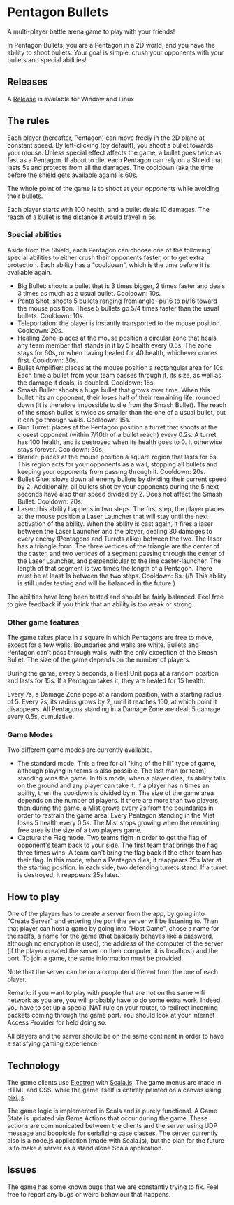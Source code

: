 # Pentagon Bullets


A multi-player battle arena game to play with your friends!


In Pentagon Bullets, you are a Pentagon in a 2D world, and you have the ability to shoot bullets. Your goal is simple: crush your opponents with your bullets and special abilities!

## Releases

A [Release](https://github.com/sherpal/PentagonBullets/releases) is available for Window and Linux

## The rules

Each player (hereafter, Pentagon) can move freely in the 2D plane at constant speed. By left-clicking (by default), you shoot a bullet towards your mouse. Unless special effect affects the game, a bullet goes twice as fast as a Pentagon. If about to die, each Pentagon can rely on a Shield that lasts 5s and protects from all the damages. The cooldown (aka the time before the shield gets available again) is 60s.


The whole point of the game is to shoot at your opponents while avoiding their bullets.


Each player starts with 100 health, and a bullet deals 10 damages. The reach of a bullet is the distance it would travel in 5s.

### Special abilities

Aside from the Shield, each Pentagon can choose one of the following special abilities to either crush their opponents faster, or to get extra protection. Each ability has a "cooldown", which is the time before it is available again.

- Big Bullet: shoots a bullet that is 3 times bigger, 2 times faster and deals 3 times as much as a usual bullet. Cooldown: 10s.
- Penta Shot: shoots 5 bullets ranging from angle -pi/16 to pi/16 toward the mouse position. These 5 bullets go 5/4 times faster than the usual bullets. Cooldown: 10s.
- Teleportation: the player is instantly transported to the mouse position. Cooldown: 20s.
- Healing Zone: places at the mouse position a circular zone that heals any team member that stands in it by 5 health every 0.5s. The zone stays for 60s, or when having healed for 40 health, whichever comes first. Cooldown: 30s.
- Bullet Amplifier: places at the mouse position a rectangular area for 10s. Each time a bullet from your team passes through it, its size, as well as the damage it deals, is doubled. Cooldown: 15s.
- Smash Bullet: shoots a huge bullet that grows over time. When this bullet hits an opponent, their loses half of their remaining life, rounded down (it is therefore impossible to die from the Smash Bullet). The reach of the smash bullet is twice as smaller than the one of a usual bullet, but it can go through walls. Cooldown: 15s.
- Gun Turret: places at the Pentagon position a turret that shoots at the closest opponent (within 7/10th of a bullet reach) every 0.2s. A turret has 100 health, and is destroyed when its health goes to 0. It otherwise stays forever. Cooldown: 30s.
- Barrier: places at the mouse position a square region that lasts for 5s. This region acts for your opponents as a wall, stopping all bullets and keeping your opponents from passing through it. Cooldown: 20s.
- Bullet Glue: slows down all enemy bullets by dividing their current speed by 2. Additionally, all bullets shot by your opponents during the 5 next seconds have also their speed divided by 2. Does not affect the Smash Bullet. Cooldown: 20s.
- Laser: this ability happens in two steps. The first step, the player places at the mouse position a Laser Launcher that will stay until the next activation of the ability. When the ability is cast again, it fires a laser between the Laser Launcher and the player, dealing 30 damages to every enemy (Pentagons and Turrets alike) between the two. The laser has a triangle form. The three vertices of the triangle are the center of the caster, and two vertices of a segment passing through the center of the Laser Launcher, and perpendicular to the line caster-launcher. The length of that segment is two times the length of a Pentagon. There must be at least 1s between the two steps. Cooldown: 8s. (/!\ This ability is still under testing and will be balanced in the future.)

The abilities have long been tested and should be fairly balanced. Feel free to give feedback if you think that an ability is too weak or strong. 

### Other game features

The game takes place in a square in which Pentagons are free to move, except for a few walls. Boundaries and walls are white. Bullets and Pentagon can't pass through walls, with the only exception of the Smash Bullet. The size of the game depends on the number of players.


During the game, every 5 seconds, a Heal Unit pops at a random position and lasts for 15s. If a Pentagon takes it, they are healed for 15 health.


Every 7s, a Damage Zone pops at a random position, with a starting radius of 5. Every 2s, its radius grows by 2, until it reaches 150, at which point it disappears. All Pentagons standing in a Damage Zone are dealt 5 damage every 0.5s, cumulative.


### Game Modes

Two different game modes are currently available.

- The standard mode. This a free for all "king of the hill" type of game, although playing in teams is also possible. The last man (or team) standing wins the game. In this mode, when a player dies, its ability falls on the ground and any player can take it. If a player has n times an ability, then the cooldown is divided by n. The size of the game area depends on the number of players. If there are more than two players, then during the game, a Mist grows every 2s from the boundaries in order to restrain the game area. Every Pentagon standing in the Mist loses 5 health every 0.5s. The Mist stops growing when the remaining free area is the size of a two players game.
- Capture the Flag mode. Two teams fight in order to get the flag of opponent's team back to your side. The first team that brings the flag three times wins. A team can't bring the flag back if the other team has their flag. In this mode, when a Pentagon dies, it reappears 25s later at the starting position. In each side, two defending turrets stand. If a turret is destroyed, it reappears 25s later.

## How to play

One of the players has to create a server from the app, by going into "Create Server" and entering the port the server will be listening to. Then that player can host a game by going into "Host Game", chose a name for theirselfs, a name for the game (that basically behaves like a password, although no encryption is used), the address of the computer of the server (if the player created the server on their computer, it is localhost) and the port.
To join a game, the same information must be provided.

Note that the server can be on a computer different from the one of each player.

Remark: if you want to play with people that are not on the same wifi network as you are, you will probably have to do some extra work. Indeed, you have to set up a special NAT rule on your router, to redirect incoming packets coming through the game port. You should look at your Internet Access Provider for help doing so.


All players and the server should be on the same continent in order to have a satisfying gaming experience.

## Technology

The game clients use [Electron](https://electronjs.org/) with [Scala.js](https://www.scala-js.org/). The game menus are made in HTML and CSS, while the game itself is entirely painted on a canvas using [pixi.js](http://www.pixijs.com/).


The game logic is implemented in Scala and is purely functional. A Game State is updated via Game Actions that occur during the game. These actions are communicated between the clients and the server using UDP message and [boopickle](https://github.com/suzaku-io/boopickle) for serializing case classes. The server currently also is a node.js application (made with Scala.js), but the plan for the future is to make a server as a stand alone Scala application.


## Issues

The game has some known bugs that we are constantly trying to fix. Feel free to report any bugs or weird behaviour that happens.
